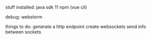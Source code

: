 stuff installed:
java sdk 11
npm (vue cli)

debug:
webstorm

things to do:
generate a http endpoint
create websockets
send info between sockets
